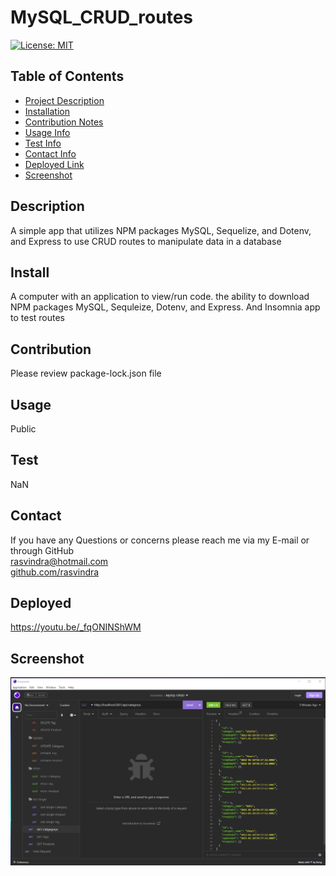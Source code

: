 
    
# MySQL_CRUD_routes

[![License: MIT](https://img.shields.io/badge/License-MIT-yellow.svg)](https://opensource.org/licenses/MIT)

## Table of Contents
* [Project Description](#description)
* [Installation](#install)
* [Contribution Notes](#contribution)
* [Usage Info](#usage)
* [Test Info](#test)
* [Contact Info](#contact)
* [Deployed Link](#deployed)
* [Screenshot](#screenshot)

## Description
A simple app that utilizes NPM packages MySQL, Sequelize, and Dotenv, and Express to use CRUD routes to manipulate data in a database

## Install
A computer with an application to view/run code. the ability to download NPM packages MySQL, Sequleize, Dotenv, and Express. And Insomnia app to test routes

## Contribution
Please review package-lock.json file

## Usage
Public

## Test
NaN

## Contact
If you have any Questions or concerns please reach me via my E-mail or through GitHub <br/>
rasvindra@hotmail.com <br/>
[github.com/rasvindra](https://github.com/rasvindra)

## Deployed
https://youtu.be/_fqONINShWM

## Screenshot
![](./Public/images/Insomnia_Screenshot.PNG)
